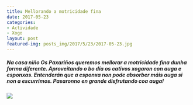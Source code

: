 ```yaml
---
title: Mellorando a motricidade fina
date: 2017-05-23
categories:
- Actividade
- Xogo
layout: post
featured-img: posts_img/2017/5/23/2017-05-23.jpg
---
```


<h5 class="center header text_h2">
    Na casa niño Os Paxariños queremos mellorar a motricidade fina dunha forma diferente.
    <!--more-->
    Aproveitando o bo día os cativos xogaron con auga e esponxas. Entenderán que a esponxa non pode absorber máis auga si non a escurrimos.
        Pasaronno en grande disfrutando coa auga!
</h5>

<div class="row">
    <div class="col s12 m12">
        <img class="responsive-img" src="{{ site.baseurl }}/posts_img/2017/5/23/2017-05-23.jpg">
    </div>
</div>
